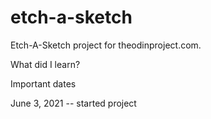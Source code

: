 # etch-a-sketch

Etch-A-Sketch project for theodinproject.com.

What did I learn?



Important dates

June 3, 2021 -- started project
